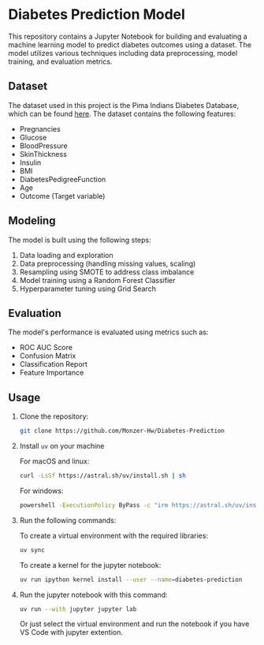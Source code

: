 # Diabetes Prediction Model

This repository contains a Jupyter Notebook for building and evaluating a machine learning model to predict diabetes outcomes using a dataset. The model utilizes various techniques including data preprocessing, model training, and evaluation metrics.

## Dataset

The dataset used in this project is the Pima Indians Diabetes Database, which can be found [here](https://www.kaggle.com/uciml/pima-indians-diabetes-database). The dataset contains the following features:

- Pregnancies
- Glucose
- BloodPressure
- SkinThickness
- Insulin
- BMI
- DiabetesPedigreeFunction
- Age
- Outcome (Target variable)

## Modeling

The model is built using the following steps:

1. Data loading and exploration
2. Data preprocessing (handling missing values, scaling)
3. Resampling using SMOTE to address class imbalance
4. Model training using a Random Forest Classifier
5. Hyperparameter tuning using Grid Search

## Evaluation

The model's performance is evaluated using metrics such as:

- ROC AUC Score
- Confusion Matrix
- Classification Report
- Feature Importance

## Usage

1. Clone the repository:
   ```bash
   git clone https://github.com/Monzer-Hw/Diabetes-Prediction
   ```
2. Install `uv` on your machine
   
   For macOS and linux:
   ````bash
   curl -LsSf https://astral.sh/uv/install.sh | sh
   ````
   For windows:
   ````bash
   powershell -ExecutionPolicy ByPass -c "irm https://astral.sh/uv/install.ps1 | iex"
   ````
3. Run the following commands:
   
   To create a virtual environment with the required libraries:
   ````bash
   uv sync
   ````

   To create a kernel for the jupyter notebook:
   ````bash
   uv run ipython kernel install --user --name=diabetes-prediction
   ````
4. Run the jupyter notebook with this command:
   ````bash
   uv run --with jupyter jupyter lab
   ````
   Or just select the virtual environment and run the notebook if you have VS Code with jupyter extention.